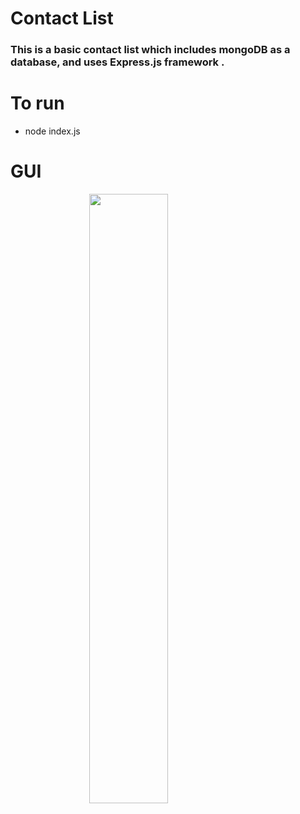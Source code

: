 # Contact List

<h3> This is a basic contact list which includes mongoDB as a database, and uses Express.js framework . </h3>

# To run

* node index.js

# GUI
 
<image src="site.jpg"  
  style="display: block;
         margin-left: auto;
         margin-right: auto;
         width: 50%;">

